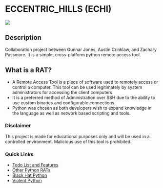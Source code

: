 # ECCENTRIC_HILLS (ECHI)
![](https://github.com/acrinklaw/eccentric-hills/blob/master/img/echi.jpg)
## Description

Collaboration project between Gunnar Jones, Austin Crinklaw, and Zachary Passmore. It is a  simple, cross-platform python remote access tool.

## What is a RAT?
* A Remote Access Tool is a piece of software used to remotely access or control a computer. This tool can be used legitimately by system administrators for accessing the client computers.
* It is a preferred method of Administration over SSH due to the ability to use custom binaries and configurable connections.
* Python was chosen as both developers wish to expand knowledge in the language as well as network based scripting and tools.

### Disclaimer
This project is made for educational purposes only and will be used in a controlled environment. Malicious use of this tool is prohibited.

### Quick Links
* [Todo List and Features](https://github.com/acrinklaw/eccentric_hills/blob/master/resource/todo.md)
* [Other Python RATs](https://github.com/acrinklaw/eccentric_hills/blob/master/resource/pyRats.md)
* [Black Hat Python](https://pythonizame.s3.amazonaws.com/media/Book/black-hat-python/file/af0ef90e-83cf-11e5-964d-04015fb6ba01.pdf)
* [Violent Python](http://zempirians.com/ebooks/Violent%20Python%20-%20A%20Cookbook%20for%20Hackers,%20Forensic%20Analysts,%20Penetration%20Testers%20and%20Security%20Engineers.pdf)
